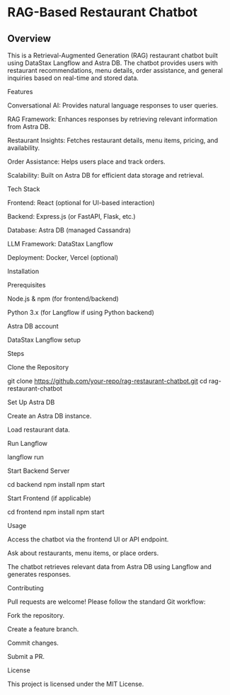 
# RAG-Based Restaurant Chatbot

## Overview

This is a Retrieval-Augmented Generation (RAG) restaurant chatbot built using DataStax Langflow and Astra DB. The chatbot provides users with restaurant recommendations, menu details, order assistance, and general inquiries based on real-time and stored data.

Features

Conversational AI: Provides natural language responses to user queries.

RAG Framework: Enhances responses by retrieving relevant information from Astra DB.

Restaurant Insights: Fetches restaurant details, menu items, pricing, and availability.

Order Assistance: Helps users place and track orders.

Scalability: Built on Astra DB for efficient data storage and retrieval.

Tech Stack

Frontend: React (optional for UI-based interaction)

Backend: Express.js (or FastAPI, Flask, etc.)

Database: Astra DB (managed Cassandra)

LLM Framework: DataStax Langflow

Deployment: Docker, Vercel (optional)

Installation

Prerequisites

Node.js & npm (for frontend/backend)

Python 3.x (for Langflow if using Python backend)

Astra DB account

DataStax Langflow setup

Steps

Clone the Repository

git clone https://github.com/your-repo/rag-restaurant-chatbot.git
cd rag-restaurant-chatbot

Set Up Astra DB

Create an Astra DB instance.

Load restaurant data.

Run Langflow

langflow run

Start Backend Server

cd backend
npm install
npm start

Start Frontend (if applicable)

cd frontend
npm install
npm start

Usage

Access the chatbot via the frontend UI or API endpoint.

Ask about restaurants, menu items, or place orders.

The chatbot retrieves relevant data from Astra DB using Langflow and generates responses.

Contributing

Pull requests are welcome! Please follow the standard Git workflow:

Fork the repository.

Create a feature branch.

Commit changes.

Submit a PR.

License

This project is licensed under the MIT License.
